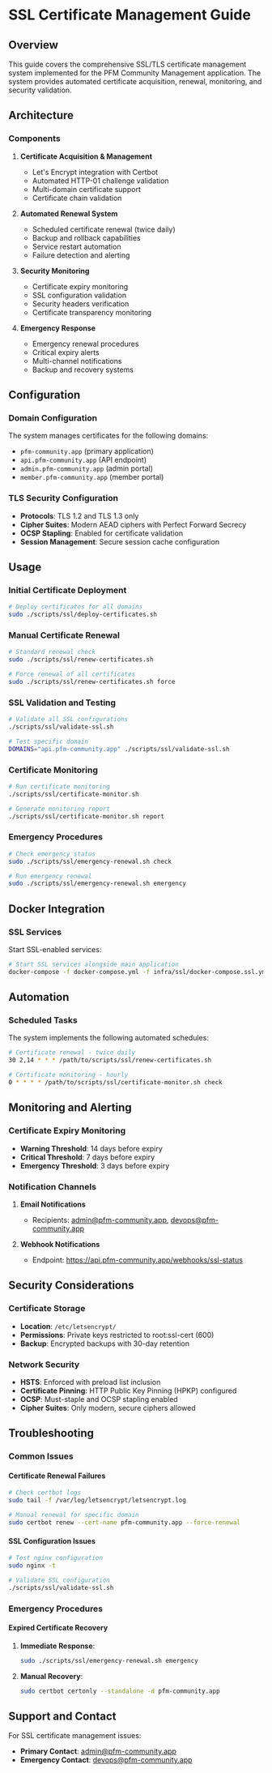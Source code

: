 # SSL Certificate Management Guide

## Overview

This guide covers the comprehensive SSL/TLS certificate management system implemented for the PFM Community Management application. The system provides automated certificate acquisition, renewal, monitoring, and security validation.

## Architecture

### Components

1. **Certificate Acquisition & Management**
   - Let's Encrypt integration with Certbot
   - Automated HTTP-01 challenge validation
   - Multi-domain certificate support
   - Certificate chain validation

2. **Automated Renewal System**
   - Scheduled certificate renewal (twice daily)
   - Backup and rollback capabilities
   - Service restart automation
   - Failure detection and alerting

3. **Security Monitoring**
   - Certificate expiry monitoring
   - SSL configuration validation
   - Security headers verification
   - Certificate transparency monitoring

4. **Emergency Response**
   - Emergency renewal procedures
   - Critical expiry alerts
   - Multi-channel notifications
   - Backup and recovery systems

## Configuration

### Domain Configuration

The system manages certificates for the following domains:
- `pfm-community.app` (primary application)
- `api.pfm-community.app` (API endpoint)
- `admin.pfm-community.app` (admin portal)
- `member.pfm-community.app` (member portal)

### TLS Security Configuration

- **Protocols**: TLS 1.2 and TLS 1.3 only
- **Cipher Suites**: Modern AEAD ciphers with Perfect Forward Secrecy
- **OCSP Stapling**: Enabled for certificate validation
- **Session Management**: Secure session cache configuration

## Usage

### Initial Certificate Deployment

```bash
# Deploy certificates for all domains
sudo ./scripts/ssl/deploy-certificates.sh
```

### Manual Certificate Renewal

```bash
# Standard renewal check
sudo ./scripts/ssl/renew-certificates.sh

# Force renewal of all certificates
sudo ./scripts/ssl/renew-certificates.sh force
```

### SSL Validation and Testing

```bash
# Validate all SSL configurations
./scripts/ssl/validate-ssl.sh

# Test specific domain
DOMAINS="api.pfm-community.app" ./scripts/ssl/validate-ssl.sh
```

### Certificate Monitoring

```bash
# Run certificate monitoring
./scripts/ssl/certificate-monitor.sh

# Generate monitoring report
./scripts/ssl/certificate-monitor.sh report
```

### Emergency Procedures

```bash
# Check emergency status
sudo ./scripts/ssl/emergency-renewal.sh check

# Run emergency renewal
sudo ./scripts/ssl/emergency-renewal.sh emergency
```

## Docker Integration

### SSL Services

Start SSL-enabled services:

```bash
# Start SSL services alongside main application
docker-compose -f docker-compose.yml -f infra/ssl/docker-compose.ssl.yml up -d
```

## Automation

### Scheduled Tasks

The system implements the following automated schedules:

```bash
# Certificate renewal - twice daily
30 2,14 * * * /path/to/scripts/ssl/renew-certificates.sh

# Certificate monitoring - hourly
0 * * * * /path/to/scripts/ssl/certificate-monitor.sh check
```

## Monitoring and Alerting

### Certificate Expiry Monitoring

- **Warning Threshold**: 14 days before expiry
- **Critical Threshold**: 7 days before expiry
- **Emergency Threshold**: 3 days before expiry

### Notification Channels

1. **Email Notifications**
   - Recipients: admin@pfm-community.app, devops@pfm-community.app

2. **Webhook Notifications**
   - Endpoint: https://api.pfm-community.app/webhooks/ssl-status

## Security Considerations

### Certificate Storage

- **Location**: `/etc/letsencrypt/`
- **Permissions**: Private keys restricted to root:ssl-cert (600)
- **Backup**: Encrypted backups with 30-day retention

### Network Security

- **HSTS**: Enforced with preload list inclusion
- **Certificate Pinning**: HTTP Public Key Pinning (HPKP) configured
- **OCSP**: Must-staple and OCSP stapling enabled
- **Cipher Suites**: Only modern, secure ciphers allowed

## Troubleshooting

### Common Issues

#### Certificate Renewal Failures

```bash
# Check certbot logs
sudo tail -f /var/log/letsencrypt/letsencrypt.log

# Manual renewal for specific domain
sudo certbot renew --cert-name pfm-community.app --force-renewal
```

#### SSL Configuration Issues

```bash
# Test nginx configuration
sudo nginx -t

# Validate SSL configuration
./scripts/ssl/validate-ssl.sh
```

### Emergency Procedures

#### Expired Certificate Recovery

1. **Immediate Response**:
   ```bash
   sudo ./scripts/ssl/emergency-renewal.sh emergency
   ```

2. **Manual Recovery**:
   ```bash
   sudo certbot certonly --standalone -d pfm-community.app
   ```

## Support and Contact

For SSL certificate management issues:

- **Primary Contact**: admin@pfm-community.app
- **Emergency Contact**: devops@pfm-community.app
